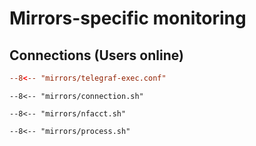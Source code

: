 # Mirrors-specific monitoring

## Connections (Users online)

```toml title="/etc/telegraf/telegraf.d/exec.conf"
--8<-- "mirrors/telegraf-exec.conf"
```

```shell title="/opt/monitor/telegraf/connection.sh"
--8<-- "mirrors/connection.sh"
```

```shell title="/opt/monitor/telegraf/nfacct.sh"
--8<-- "mirrors/nfacct.sh"
```

```shell title="/opt/monitor/telegraf/process.sh"
--8<-- "mirrors/process.sh"
```

